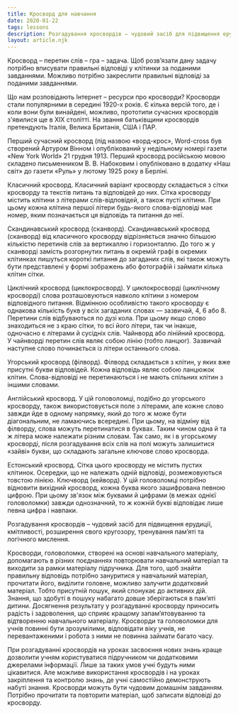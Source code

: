 ```yaml
---
title: Кросворд для навчання
date: 2020-01-22
tags: lessons
description: Розгадування кросвордів – чудовий засіб для підвищення ерудиції, кмітливості, розширення свого кругозору, тренування пам’яті та логічного мислення.
layout: article.njk
---
```


Кросворд – перетин слів – гра – задача. Щоб розв’язати дану задачу потрібно вписувати правильні відповіді у клітинки за поданими завданнями. Можливо потрібно закреслити правильні відповіді за поданими завданнями.

Що нам розповідають Інтернет – ресурси про кросворди?
Кросворди стали популярними в середині 1920-х років. Є кілька версій того, де і коли вони були винайдені, можливо, прототипи сучасних кросвордів з'явилися ще в XIX столітті. На звання батьківщини кросвордів претендують Італія, Велика Британія, США і ПАР.

Перший сучасний кросворд (під назвою «ворд-крос», Word-cross був створений Артуром Вінном і опублікований у недільному номері газети «New York World» 21 грудня 1913. Перший кросворд російською мовою складено письменником В. В. Набоковим і опубліковано в додатку «Наш світ» до газети «Руль» у лютому 1925 року в Берліні. 

Класичний кросворд. Класичний варіант кросворду складається з сітки кросворду та текстів питань та відповідей до них. Сітка кросворду містить клітини з літерами слів-відповідей, а також пусті клітини. При цьому кожна клітина першої літери будь-якого слова-відповіді має номер, яким позначається ця відповідь та питання до неї.

Скандинавський кросворд (сканворд). Скандинавський кросворд (сканворд) від класичного кросворду відрізняється значно більшою кількістю перетинів слів за вертикаллю і горизонталлю. До того ж у сканворді замість розгорнутих питань в окремій графі в окремих клітинках пишуться короткі питання до загаданих слів, які також можуть бути представлені у формі зображень або фотографій і займати кілька клітин сітки.

Циклічний кросворд (циклокросворд). У циклокросворді (циклічному кросворді) слова розташовуються навколо клітини з номером відповідного питання. Відмінною особливістю такого кросворду є однакова кількість букв у всіх загаданих словах — зазвичай, 4, 6 або 8. Перетини слів відбуваються по дузі кола. При цьому якщо слово знаходиться не з краю сітки, то всі його літери, так чи інакше, одночасно є літерами й сусідніх слів.
Чайнворд або лінійний кросворд. У чайнворді перетин слів являє собою лінію (тобто ланцюг). Зазвичай наступне слово починається із літери останнього слова.

Угорський кросворд (філворд). Філворд складається з клітин, у яких вже присутні букви відповідей. Кожна відповідь являє собою ланцюжок клітин. Слова-відповіді не перетинаються і не мають спільних клітин з іншими словами. 

Англійський кросворд. У цій головоломці, подібно до угорського кросворду, також використовується поле з літерами, але кожне слово завжди йде в одному напрямку, який до того ж може бути діагональним, не ламаючись всередині. При цьому, на відміну від філворду, слова можуть перетинатися в буквах. Таким чином одна й та ж літера може належати різним словам. Так само, як і в угорському кросворді, після розгадування всіх слів на полі можуть залишитися «зайві» букви, що складають загальне ключове слово кросворда.

Естонський кросворд. Сітка цього кросворду не містить пустих клітинок. Осередки, що не належать одній відповіді, розмежовуються товстою лінією. 
Ключворд (кейворд). У цій головоломці потрібно відновити вихідний кросворд, кожна буква якого зашифрована певною цифрою. При цьому зв'язок між буквами й цифрами (в межах однієї головоломки) завжди однозначний, то ж кожній букві відповідає лише певна цифра і навпаки.

Розгадування кросвордів – чудовий засіб для підвищення ерудиції, кмітливості, розширення свого кругозору, тренування пам’яті та логічного мислення. 

Кросворди, головоломки, створені на основі навчального матеріалу, допомагають в різних поєднаннях повторювати навчальний матеріал та виходити за рамки матеріалу підручника. Для того, щоб знайти правильну відповідь потрібно зануритися у навчальний матеріал, прочитати його, виділити головне, можливо залучити додатковий матеріал. Тобто присутній пошук, який спонукає до активних дій. Знання, що здобуті в пошуку набагато довше зберігаються в пам’яті дитини. Досягнення результату у розгадуванні кросворду приносить радість і задоволення, що сприяє кращому запам’ятовуванню та відтворенню навчального матеріалу. Кросворди та головоломки для учнів повинні бути зрозумілими, відповідати віку учнів, не перевантаженими і робота з ними не повинна займати багато часу.  

При розгадуванні кросвордів на уроках засвоєння нових знань краще дозволити учням користуватися підручником чи додатковими джерелами інформації. Лише за таких умов учні будуть ними цікавитися. Але можливе використання кросвордів і на уроках закріплення та контролю знань, де учні самостійно демонструють набуті знання. Кросворди можуть бути чудовим домашнім завданням. Потрібно прочитати та повторити матеріал, щоб записати відповіді до кросворду.